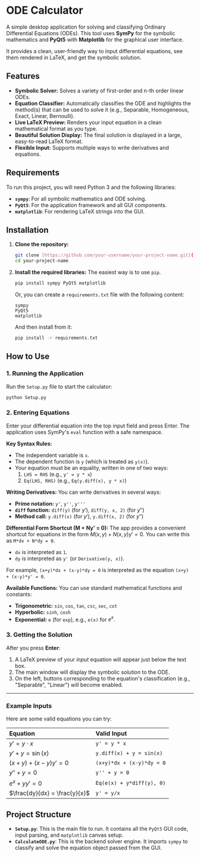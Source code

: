 # ODE Calculator

A simple desktop application for solving and classifying Ordinary Differential Equations (ODEs). This tool uses **SymPy** for the symbolic mathematics and **PyQt5** with **Matplotlib** for the graphical user interface.

It provides a clean, user-friendly way to input differential equations, see them rendered in LaTeX, and get the symbolic solution.



## Features

* **Symbolic Solver:** Solves a variety of first-order and n-th order linear ODEs.
* **Equation Classifier:** Automatically classifies the ODE and highlights the method(s) that can be used to solve it (e.g., Separable, Homogeneous, Exact, Linear, Bernoulli).
* **Live LaTeX Preview:** Renders your input equation in a clean mathematical format as you type.
* **Beautiful Solution Display:** The final solution is displayed in a large, easy-to-read LaTeX format.
* **Flexible Input:** Supports multiple ways to write derivatives and equations.

## Requirements

To run this project, you will need Python 3 and the following libraries:

* **`sympy`**: For all symbolic mathematics and ODE solving.
* **`PyQt5`**: For the application framework and all GUI components.
* **`matplotlib`**: For rendering LaTeX strings into the GUI.

## Installation

1.  **Clone the repository:**
    ```bash
    git clone [https://github.com/your-username/your-project-name.git](https://github.com/your-username/your-project-name.git)
    cd your-project-name
    ```

2.  **Install the required libraries:**
    The easiest way is to use `pip`.

    ```bash
    pip install sympy PyQt5 matplotlib
    ```
    Or, you can create a `requirements.txt` file with the following content:
    ```
    sympy
    PyQt5
    matplotlib
    ```
    And then install from it:
    ```bash
    pip install -r requirements.txt
    ```

## How to Use

### 1. Running the Application

Run the `Setup.py` file to start the calculator:

```bash
python Setup.py
```

### 2. Entering Equations
Enter your differential equation into the top input field and press Enter. The application uses SymPy's `eval` function with a safe namespace.

**Key Syntax Rules:**
* The independent variable is `x`.
* The dependent function is `y` (which is treated as `y(x)`).
* Your equation must be an equality, written in one of two ways:
    1.  `LHS = RHS` (e.g., `y' = y * x`)
    2.  `Eq(LHS, RHS)` (e.g., `Eq(y.diff(x), y * x)`)

**Writing Derivatives:**
You can write derivatives in several ways:
* **Prime notation:** `y'`, `y''`, `y'''`
* **`diff` function:** `diff(y)` (for $y'$), `diff(y, x, 2)` (for $y''$)
* **Method call:** `y.diff(x)` (for $y'$), `y.diff(x, 2)` (for $y''$)

**Differential Form Shortcut (M + Ny' = 0):**
The app provides a convenient shortcut for equations in the form $M(x,y) + N(x,y)y' = 0$.
You can write this as `M*dx + N*dy = 0`.
* `dx` is interpreted as `1`.
* `dy` is interpreted as `y'` (or `Derivative(y, x)`).

For example, `(x+y)*dx + (x-y)*dy = 0` is interpreted as the equation `(x+y) + (x-y)*y' = 0`.

**Available Functions:**
You can use standard mathematical functions and constants:
* **Trigonometric:** `sin`, `cos`, `tan`, `csc`, `sec`, `cot`
* **Hyperbolic:** `sinh`, `cosh`
* **Exponential:** `e` (for `exp`), e.g., `e(x)` for $e^x$.

### 3. Getting the Solution
After you press **Enter**:
1.  A LaTeX preview of your *input* equation will appear just below the text box.
2.  The main window will display the symbolic *solution* to the ODE.
3.  On the left, buttons corresponding to the equation's classification (e.g., "Separable", "Linear") will become enabled.

---
### Example Inputs
Here are some valid equations you can try:

| Equation | Valid Input |
| :--- | :--- |
| $y' = y \cdot x$ | `y' = y * x` |
| $y' + y = \sin(x)$ | `y.diff(x) + y = sin(x)` |
| $(x+y) + (x-y)y' = 0$ | `(x+y)*dx + (x-y)*dy = 0` |
| $y'' + y = 0$ | `y'' + y = 0` |
| $e^x + y y' = 0$ | `Eq(e(x) + y*diff(y), 0)` |
| $\frac{dy}{dx} = \frac{y}{x}$ | `y' = y/x` |

## Project Structure
* **`Setup.py`**: This is the main file to run. It contains all the `PyQt5` GUI code, input parsing, and `matplotlib` canvas setup.
* **`CalculateODE.py`**: This is the backend solver engine. It imports `sympy` to classify and solve the equation object passed from the GUI.
